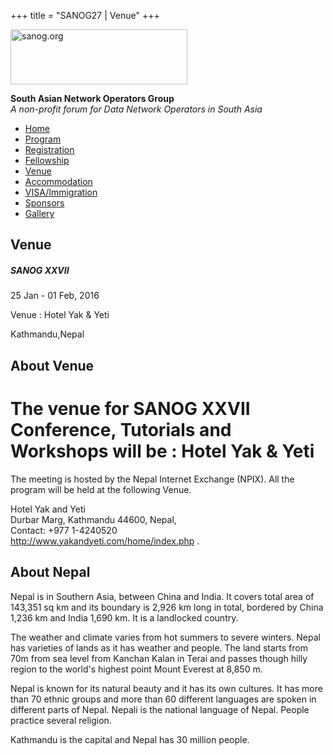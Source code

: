 +++
title = "SANOG27 | Venue"
+++

[<img src="../images/logo.jpg" width="283" height="88" alt="sanog.org" />](../index.html)

**South Asian Network Operators Group**  
*A non-profit forum for Data Network Operators in South Asia*

-   [Home](index.html)
-   [Program](program.html)
-   [Registration](reg.html)
-   [Fellowship](fellowship.html)
-   [Venue](venue.html)
-   [Accommodation](accomo.html)
-   [VISA/Immigration](visa.html)
-   [Sponsors](downloads.html)
-   [Gallery](gallery.html)

Venue
-----

##### SANOG XXVII

25 Jan - 01 Feb, 2016

Venue : Hotel Yak & Yeti

Kathmandu,Nepal

  
  
  
  
  
  
  
  
  
  
  
  
  
  
  
  
  
  
  

About Venue
-----------

The venue for SANOG XXVII Conference, Tutorials and Workshops will be : Hotel Yak & Yeti
========================================================================================

  

The meeting is hosted by the Nepal Internet Exchange (NPIX). All the
program will be held at the following Venue.

  

Hotel Yak and Yeti  
Durbar Marg, Kathmandu 44600, Nepal,  
Contact: +977 1-4240520  
<http://www.yakandyeti.com/home/index.php> .

  

About Nepal
-----------

Nepal is in Southern Asia, between China and India. It covers total area
of 143,351 sq km and its boundary is 2,926 km long in total, bordered by
China 1,236 km and India 1,690 km. It is a landlocked country.

  

The weather and climate varies from hot summers to severe winters. Nepal
has varieties of lands as it has weather and people. The land starts
from 70m from sea level from Kanchan Kalan in Terai and passes though
hilly region to the world's highest point Mount Everest at 8,850 m.

  

Nepal is known for its natural beauty and it has its own cultures. It
has more than 70 ethnic groups and more than 60 different languages are
spoken in different parts of Nepal. Nepali is the national language of
Nepal. People practice several religion.

  

Kathmandu is the capital and Nepal has 30 million people.
